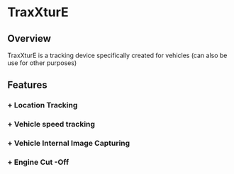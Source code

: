 # TraxXturE

## Overview
TraxXturE is a tracking device specifically created for vehicles (can also be use for other purposes)

##  Features
### + Location Tracking
### + Vehicle speed tracking
### + Vehicle Internal Image Capturing
### + Engine Cut -Off

